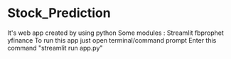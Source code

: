 # Stock_Prediction
It's web app created by using python 
Some modules :
Streamlit
fbprophet
yfinance
To run this app just open terminal/command prompt 
Enter this command 
"streamlit run app.py"
